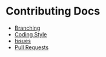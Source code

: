 # Contributing Docs

- [Branching](branching.md)
- [Coding Style](coding_style.md)
- [Issues](issues.md)
- [Pull Requests](pull_requests.md)
